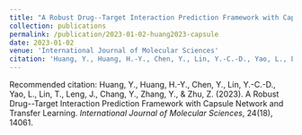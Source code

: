 ```yaml
---
title: "A Robust Drug--Target Interaction Prediction Framework with Capsule Network and Transfer Learning"
collection: publications
permalink: /publication/2023-01-02-huang2023-capsule
date: 2023-01-02
venue: 'International Journal of Molecular Sciences'
citation: 'Huang, Y., Huang, H.-Y., Chen, Y., Lin, Y.-C.-D., Yao, L., Lin, T., Leng, J., Chang, Y., Zhang, Y., &amp; Zhu, Z. (2023). A Robust Drug--Target Interaction Prediction Framework with Capsule Network and Transfer Learning. *International Journal of Molecular Sciences*, 24(18), 14061.'
---
```

Recommended citation: Huang, Y., Huang, H.-Y., Chen, Y., Lin, Y.-C.-D., Yao, L., Lin, T., Leng, J., Chang, Y., Zhang, Y., & Zhu, Z. (2023). A Robust Drug--Target Interaction Prediction Framework with Capsule Network and Transfer Learning. *International Journal of Molecular Sciences*, 24(18), 14061.